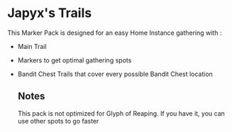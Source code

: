 # Japyx's Trails

This Marker Pack is designed for an easy Home Instance gathering with :

- Main Trail
- Markers to get optimal gathering spots
- Bandit Chest Trails that cover every possible Bandit Chest location

  ## Notes

  This pack is not optimized for Glyph of Reaping. If you have it, you can use other spots to go faster

